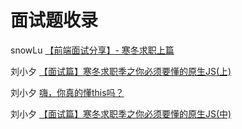 # 面试题收录
  snowLu [【前端面试分享】- 寒冬求职上篇](https://juejin.im/post/5cdb7bc26fb9a0321557044d)

  刘小夕 [【面试篇】寒冬求职季之你必须要懂的原生JS(上)](https://juejin.im/post/5cab0c45f265da2513734390)

  刘小夕 [嗨，你真的懂this吗？](https://juejin.im/post/5c96d0c751882511c832ff7b)

  刘小夕 [【面试篇】寒冬求职季之你必须要懂的原生JS(中)](https://juejin.im/post/5cbd1e33e51d45789161d053)